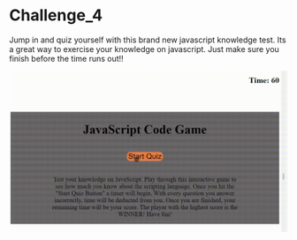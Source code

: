 # Challenge_4

Jump in and quiz yourself with this brand new javascript knowledge test. Its a great way to exercise your knowledge on javascript. Just make sure you finish before the time runs out!!

![Alt Text](assets\Challenge4.gif)